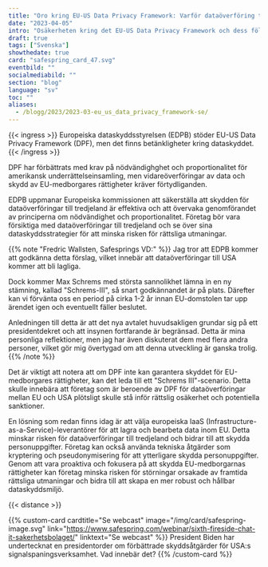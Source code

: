 ```yaml
---
title: "Oro kring EU-US Data Privacy Framework: Varför dataöverföring till tredjeland bör undvikas"
date: "2023-04-05"
intro: "Osäkerheten kring det EU-US Data Privacy Framework och dess följder för företag som överför personuppgifter mellan EU och USA."
draft: true
tags: ["Svenska"]
showthedate: true
card: "safespring_card_47.svg"
eventbild: ""
socialmediabild: ""
section: "blog"
language: "sv"
toc: ""
aliases:
  - /blogg/2023/2023-03-eu_us_data_privacy_framework-se/
---
```


{{< ingress >}}
Europeiska dataskyddsstyrelsen (EDPB) stöder EU-US Data Privacy Framework (DPF), men det finns betänkligheter kring dataskyddet.
{{< /ingress >}}

DPF har förbättrats med krav på nödvändighghet och proportionalitet för amerikansk underrättelseinsamling, men vidareöverföringar av data och skydd av EU-medborgares rättigheter kräver förtydliganden.

EDPB uppmanar Europeiska kommissionen att säkerställa att skydden för dataöverföringar till tredjeland är effektiva och att övervaka genomförandet av principerna om nödvändighet och proportionalitet. Företag bör vara försiktiga med dataöverföringar till tredjeland och se över sina dataskyddsstrategier för att minska risken för rättsliga utmaningar.

{{% note "Fredric Wallsten, Safesprings VD:" %}}
Jag tror att EDPB kommer att godkänna detta förslag, vilket innebär att dataöverföringar till USA kommer att bli lagliga.

Dock kommer Max Schrems med största sannolikhet lämna in en ny stämning, kallad "Schrems-III", så snart godkännandet är på plats. Därefter kan vi förvänta oss en period på cirka 1-2 år innan EU-domstolen tar upp ärendet igen och eventuellt fäller beslutet.

Anledningen till detta är att det nya avtalet huvudsakligen grundar sig på ett presidentdekret och att insynen fortfarande är begränsad. Detta är mina personliga reflektioner, men jag har även diskuterat dem med flera andra personer, vilket gör mig övertygad om att denna utveckling är ganska trolig.
{{% /note %}}

Det är viktigt att notera att om DPF inte kan garantera skyddet för EU-medborgares rättigheter, kan det leda till ett "Schrems III"-scenario. Detta skulle innebära att företag som är beroende av DPF för dataöverföringar mellan EU och USA plötsligt skulle stå inför rättslig osäkerhet och potentiella sanktioner.

En lösning som redan finns idag är att välja europeiska IaaS (Infrastructure-as-a-Service)-leverantörer för att lagra och bearbeta data inom EU. Detta minskar risken för dataöverföringar till tredjeland och bidrar till att skydda personuppgifter. Företag kan också använda tekniska åtgärder som kryptering och pseudonymisering för att ytterligare skydda personuppgifter. Genom att vara proaktiva och fokusera på att skydda EU-medborgarnas rättigheter kan företag minska risken för störningar orsakade av framtida rättsliga utmaningar och bidra till att skapa en mer robust och hållbar dataskyddsmiljö.

{{< distance >}}

{{% custom-card cardtitle="Se webcast" image="/img/card/safespring-image.svg" link="https://www.safespring.com/webinar/sixth-fireside-chat-it-sakerhetsbolaget/" linktext="Se webcast" %}}
President Biden har undertecknat en presidentorder om förbättrade skyddsåtgärder för USA:s signalspaningsverksamhet. Vad innebär det?
{{% /custom-card %}}
